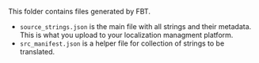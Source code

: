 This folder contains files generated by FBT.

- `source_strings.json` is the main file with all strings and their metadata. This is what you upload to your localization managment platform.
- `src_manifest.json` is a helper file for collection of strings to be translated.
